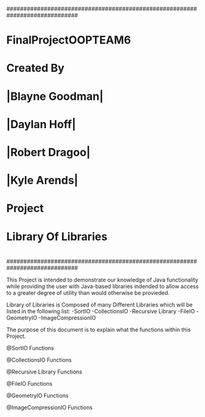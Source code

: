 #############################################################################
#                                                                           # 
#                          FinalProjectOOPTEAM6                             #
#                               Created By                                  #
#                            |Blayne Goodman|                               #
#                              |Daylan Hoff|                                #
#                             |Robert Dragoo|                               #
#                              |Kyle Arends|                                #
#                                                                           #
#                                 Project                                   #
#                           Library Of Libraries                            #
#                                                                           #
#                                                                           #
#############################################################################
  
  
This Project is intended to demonstrate our knowledge of Java functionality while providing the user with
Java-based libraries indended to allow access to a greater degree of utility than would otherwise be provieded.

Library of Libraries is Composed of many Different Libraries which will be listed in the following list:
-SortIO
-CollectionsIO
-Recursive Library
-FileIO
-GeometryIO
-ImageCompressionIO


The purpose of this document is to explain what the functions within this Project.

@SortIO Functions

@CollectionsIO Functions

@Recursive Library Functions

@FileIO Functions

@GeometryIO Functions

@ImageCompressionIO Functions
